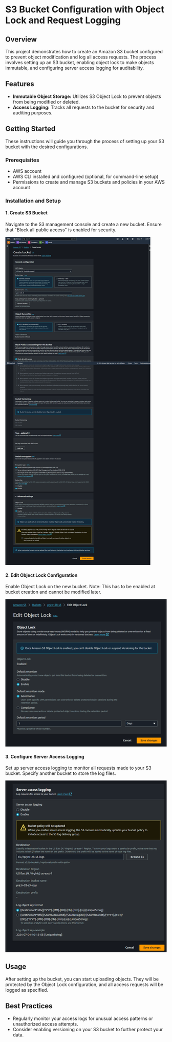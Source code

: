 # S3 Bucket Configuration with Object Lock and Request Logging

## Overview
This project demonstrates how to create an Amazon S3 bucket configured to prevent object modification and log all access requests. The process involves setting up an S3 bucket, enabling object lock to make objects immutable, and configuring server access logging for auditability.

## Features
- **Immutable Object Storage:** Utilizes S3 Object Lock to prevent objects from being modified or deleted.
- **Access Logging:** Tracks all requests to the bucket for security and auditing purposes.

## Getting Started

These instructions will guide you through the process of setting up your S3 bucket with the desired configurations.

### Prerequisites
- AWS account
- AWS CLI installed and configured (optional, for command-line setup)
- Permissions to create and manage S3 buckets and policies in your AWS account

### Installation and Setup

#### 1. Create S3 Bucket
Navigate to the S3 management console and create a new bucket. Ensure that "Block all public access" is enabled for security.

![Create Bucket](./screenshots/create_bucket.png)

#### 2. Edit Object Lock Configuration
Enable Object Lock on the new bucket. Note: This has to be enabled at bucket creation and cannot be modified later.

![Edit Object Lock](./screenshots/edit_object_lock.png)

#### 3. Configure Server Access Logging
Set up server access logging to monitor all requests made to your S3 bucket. Specify another bucket to store the log files.

![Server Access Logging](./screenshots/server_access_logging.png)

## Usage
After setting up the bucket, you can start uploading objects. They will be protected by the Object Lock configuration, and all access requests will be logged as specified.

## Best Practices
- Regularly monitor your access logs for unusual access patterns or unauthorized access attempts.
- Consider enabling versioning on your S3 bucket to further protect your data.
